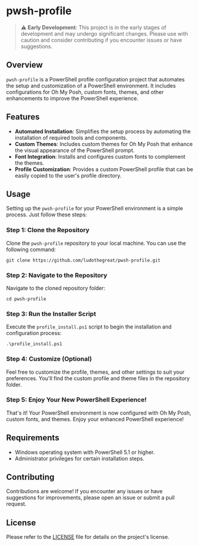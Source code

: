 # pwsh-profile

> :warning: **Early Development**: This project is in the early stages of development and may undergo significant changes. Please use with caution and consider contributing if you encounter issues or have suggestions.

## Overview

`pwsh-profile` is a PowerShell profile configuration project that automates the setup and customization of a PowerShell environment. It includes configurations for Oh My Posh, custom fonts, themes, and other enhancements to improve the PowerShell experience.

## Features

- **Automated Installation**: Simplifies the setup process by automating the installation of required tools and components.
- **Custom Themes**: Includes custom themes for Oh My Posh that enhance the visual appearance of the PowerShell prompt.
- **Font Integration**: Installs and configures custom fonts to complement the themes.
- **Profile Customization**: Provides a custom PowerShell profile that can be easily copied to the user's profile directory.

## Usage

Setting up the `pwsh-profile` for your PowerShell environment is a simple process. Just follow these steps:

### Step 1: Clone the Repository

Clone the `pwsh-profile` repository to your local machine. You can use the following command:

    git clone https://github.com/ludothegreat/pwsh-profile.git

### Step 2: Navigate to the Repository

Navigate to the cloned repository folder:

    cd pwsh-profile

### Step 3: Run the Installer Script

Execute the `profile_install.ps1` script to begin the installation and configuration process:

    .\profile_install.ps1

### Step 4: Customize (Optional)

Feel free to customize the profile, themes, and other settings to suit your preferences. You'll find the custom profile and theme files in the repository folder.

### Step 5: Enjoy Your New PowerShell Experience!

That's it! Your PowerShell environment is now configured with Oh My Posh, custom fonts, and themes. Enjoy your enhanced PowerShell experience!

## Requirements

- Windows operating system with PowerShell 5.1 or higher.
- Administrator privileges for certain installation steps.

## Contributing

Contributions are welcome! If you encounter any issues or have suggestions for improvements, please open an issue or submit a pull request.

## License

Please refer to the [LICENSE](LICENSE) file for details on the project's license.

